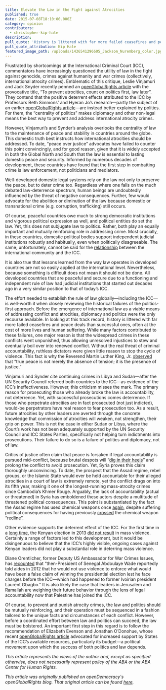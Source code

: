 ```yaml
---
title: Elevate the Law in the Fight against Atrocities
published: true
date: 2015-07-08T18:10:00.000Z
category: opinion
contributors:
  - christopher-kip-hale
description:
pull_quote: 'History is littered with far more failed ceasefires and peace deals than successful ones, often at the cost of more lives and human suffering. While many factors contributed to these failures, one major reason is that the widespread crimes in these conflicts went unpunished, thus allowing unresolved injustices to stew and eventually boil over into renewed conflict. Without the real threat of criminal accountability, ruthless dictators were given little reason to stop the cycle of violence.'
pull_quote_attribution: Kip Hale
featured_image_path: /uploads/1436541296605_Jackson_Nuremberg_color.jpg
---
```



Frustrated by shortcomings at the International Criminal Court (ICC), commentators have increasingly questioned the utility of law in the fight against genocide, crimes against humanity and war crimes (collectively, international atrocity crimes). Emblematic of this critique, Leslie Vinjamuri and Jack Snyder recently penned an [openGlobalRights article](https://www.opendemocracy.net/openglobalrights/jack-snyder-leslie-vinjamuri/to-prevent-atrocities-count-on-politics-first-law-late) with the provocative title, “To prevent atrocities, count on politics first, law later”. They contend that the positive deterrent effects attributed to the ICC by Professors Beth Simmons’ and Hyeran Jo’s research—partly the subject of an earlier [openGlobalRights article](https://www.opendemocracy.net/openglobalrights/geoff-dancy-bridget-marchesi-florencia-montal-kathryn-sikkink/icc%E2%80%99s-deterrent-impac)—are instead better explained by politics. For them, the “centrality of politics” makes diplomacy and other non-legal means the best way to prevent and address international atrocity crimes.

However, Vinjamuri’s and Synder’s analysis overlooks the centrality of law to the maintenance of peace and stability in countries around the globe. This domestic truth best instructs how international atrocities should be addressed. To date, “peace over justice” advocates have failed to counter this point convincingly, and for good reason, given that it is widely accepted in both the Global North and South that the law is essential to lasting domestic peace and security. Informed by numerous decades of development, these countries have found that the first step in combatting crime is law enforcement, not politicians and mediators.

Well-developed domestic legal systems rely on the law not only to preserve the peace, but to deter crime too. Regardless where one falls on the much debated law-deterrence spectrum, human beings are undoubtedly influenced by the threat of negative consequences. Further, few would advocate for the abolition or diminution of the law because domestic or transnational crime (e.g. corruption, trafficking) still occurs.

Of course, peaceful countries owe much to strong democratic institutions and vigorous political expression as well, and political entities do set the law. Yet, this does not subjugate law to politics. Rather, both play an equally important and mutually reinforcing role in addressing crime. Most crucially, in these countries, domestic political bodies support independent judicial institutions robustly and habitually, even when politically disagreeable. The same, unfortunately, cannot be said for the [relationship](https://ciccglobaljustice.wordpress.com/2014/05/02/coalition-briefs-expert-body-on-icc-budget/) between the international community and the ICC.

It is also true that lessons learned from the way law operates in developed countries are not so easily applied at the international level. Nevertheless, because something is difficult does not mean it should not be done. All developed countries that are peaceful and secure due to a functioning and independent rule of law had judicial institutions that started out decades ago in a very similar position to that of today’s ICC.

The effort needed to establish the rule of law globally—including the ICC—is well-worth it when closely reviewing the historical failures of the politics-first approach. Before the emergence of international law as a viable means of addressing conflict and atrocities, diplomacy and politics were the only recourse available. In looking at this track record, history is littered with far more failed ceasefires and peace deals than successful ones, often at the cost of more lives and human suffering. While many factors contributed to these failures, one major reason is that the widespread crimes in these conflicts went unpunished, thus allowing unresolved injustices to stew and eventually boil over into renewed conflict. Without the real threat of criminal accountability, ruthless dictators were given little reason to stop the cycle of violence. This fact is why the Reverend Martin Luther King, Jr. [observed](http://972mag.com/a-reminder-to-israel-from-martin-luther-king/33133/img_4139r/) that “true peace is not merely the absence of tension; it is the presence of justice.”

Vinjamuri and Synder cite continuing crimes in Libya and Sudan—after the UN Security Council referred both countries to the ICC—as evidence of the ICC’s ineffectiveness. However, this criticism misses the mark. The primary reason for prosecuting those who already broke the law is accountability, not deterrence. Yet, with successful prosecutions comes deterrence. If those who perpetrate atrocities are in fact prosecuted (not just indicted), would-be perpetrators have real reason to fear prosecution too. As a result, future atrocities by other leaders are averted through the concrete knowledge that commission of atrocities will weaken, not strengthen, their grip on power. This is not the case in either Sudan or Libya, where the Court’s work has not been adequately supported by the UN Security Council and ICC States Parties, specifically not helping turn indictments into prosecutions. Their failure to do so is a failure of politics and diplomacy, not of law.

Critics of justice often claim that peace is forsaken if legal accountability is pursued mid-conflict, because brutal despots will “[dig in their heels](http://www.theguardian.com/commentisfree/2011/may/04/icc-arrest-warrants-libya-gaddafi)” and prolong the conflict to avoid prosecution. Yet, Syria proves this claim thoroughly unconvincing. To date, the prospect that the Assad regime, rebel groups, or the Islamic State would ever be held accountable for their alleged atrocities in a court of law is extremely remote, yet the conflict drags on into its fifth year, making it one of the longest-running mass-atrocity crimes since Cambodia’s Khmer Rouge. Arguably, the lack of accountability (actual or threatened) in Syria has emboldened these actors despite a multitude of threatened political consequences. This point is substantiated by the fact the Assad regime has used chemical weapons once [again](http://www.nytimes.com/2015/05/07/world/middleeast/syria-chemical-weapons.html), despite suffering political consequences for having previously [crossed](http://www.washingtonpost.com/blogs/fact-checker/wp/2013/09/06/president-obama-and-the-red-line-on-syrias-chemical-weapons/) the chemical weapon “redline”.

Other evidence supports the deterrent effect of the ICC. For the first time in a [long time](http://www.csmonitor.com/Commentary/Opinion/2008/0114/p09s02-coop.html), the Kenyan election in 2013 [did not result](http://www.usip.org/events/why-were-kenya-s-2013-elections-peaceful) in mass violence. Certainly a range of factors led to this development, but it would be disingenuous to believe that the ICC’s highly visible, ongoing cases against Kenyan leaders did not play a substantial role in deterring mass violence.

Diane Orentlicher, former Deputy US Ambassador for War Crimes Issues, has [recounted](http://www.reuters.com/article/2013/09/13/us-seeking-justice-for-syrians-idUSBRE98C03X20130913) that “then-President of Senegal Abdoulaye Wade reportedly told aides in 2012 that he would not use violence to enforce what would have been a false claim of winning the presidential election lest he face charges before the ICC—which had happened to former Ivoirian president Laurent Gbagbo.” It is also likely the case that leaders in Jerusalem and Ramallah are weighing their future behavior through the lens of legal accountability now that Palestine has joined the ICC.

Of course, to prevent and punish atrocity crimes, the law and politics should be mutually reinforcing, and their operation must be sequenced in a fashion tailored to the unique facts and circumstances of each conflict. However, before a coordinated effort between law and politics can succeed, the law must be bolstered. An important first step in this regard is to follow the recommendation of Elizabeth Evenson and Jonathan O’Donohue, whose recent [openGlobalRights article](https://www.opendemocracy.net/openglobalrights/elizabeth-evenson-jonathan-o%E2%80%99donohue/international-criminal-court-at-risk) advocated for increased support by States of the ICC’s available resources, particularly its budget—a political movement upon which the success of both politics and law depends.

*This article represents the views of the author and, except as specified otherwise, does not necessarily represent policy of the ABA or the ABA Center for Human Rights.*

*This article was originally published on openDemocracy's openGlobalRights blog. That original article can be found [here](https://opendemocracy.net/openglobalrights/kip-hale/elevate-law-in-fight-against-atrocities).*